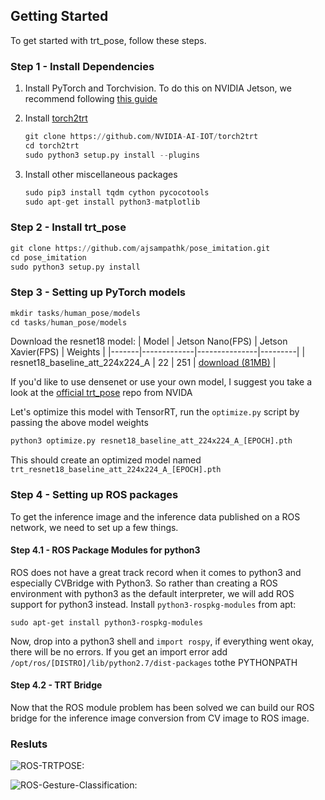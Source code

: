 ## Getting Started

To get started with trt_pose, follow these steps.

### Step 1 - Install Dependencies

1. Install PyTorch and Torchvision.  To do this on NVIDIA Jetson, we recommend following [this guide](https://forums.developer.nvidia.com/t/pytorch-for-jetson-version-1-6-0-now-available)

2. Install [torch2trt](https://github.com/NVIDIA-AI-IOT/torch2trt)

    ```python
    git clone https://github.com/NVIDIA-AI-IOT/torch2trt
    cd torch2trt
    sudo python3 setup.py install --plugins
    ```

3. Install other miscellaneous packages

    ```python
    sudo pip3 install tqdm cython pycocotools
    sudo apt-get install python3-matplotlib
    ```
### Step 2 - Install trt_pose

```python
git clone https://github.com/ajsampathk/pose_imitation.git
cd pose_imitation
sudo python3 setup.py install
```
### Step 3 - Setting up PyTorch models

```python
mkdir tasks/human_pose/models
cd tasks/human_pose/models
```
Download the resnet18 model:
| Model | Jetson Nano(FPS) | Jetson Xavier(FPS) | Weights |
|-------|-------------|---------------|---------|
| resnet18_baseline_att_224x224_A | 22 | 251 | [download (81MB)](https://drive.google.com/open?id=1XYDdCUdiF2xxx4rznmLb62SdOUZuoNbd) |

If you'd like to use densenet or use your own model, I suggest you take a look at the [official trt_pose](https://github.com/NVIDIA-AI-IOT/trt_pose) repo from NVIDA

Let's optimize this model with TensorRT, run the ```optimize.py``` script by passing the above model weights

```python
python3 optimize.py resnet18_baseline_att_224x224_A_[EPOCH].pth
```
This should create an optimized model named ```trt_resnet18_baseline_att_224x224_A_[EPOCH].pth``` 

### Step 4 - Setting up ROS packages

To get the inference image and the inference data published on a ROS network, we need to set up a few things.

#### Step 4.1 - ROS Package Modules for python3
ROS does not have a great track record when it comes to python3 and especially CVBridge with Python3. So rather than creating a ROS environment with python3 as the default interpreter, we will add ROS support for python3 instead.
Install ```python3-rospkg-modules``` from apt:

```sudo apt-get install python3-rospkg-modules```

Now, drop into a python3 shell and ```import rospy```, if everything went okay, there will be no errors. If you get an import error add ```/opt/ros/[DISTRO]/lib/python2.7/dist-packages``` tothe PYTHONPATH

#### Step 4.2 - TRT Bridge
Now that the ROS module problem has been solved we can build our ROS bridge for the inference image conversion from CV image to ROS image.




### Resluts

![](test_results.gif "ROS-TRTPOSE:")

![](gesture_results.gif "ROS-Gesture-Classification:")
